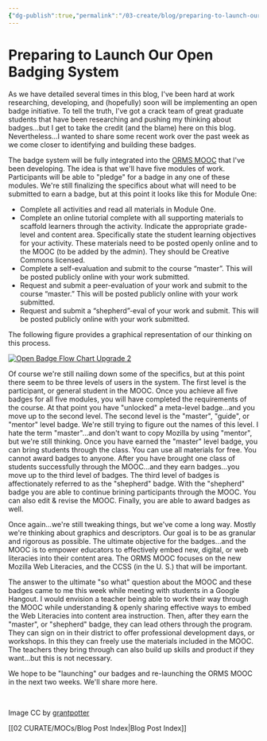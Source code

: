 ```yaml
---
{"dg-publish":true,"permalink":"/03-create/blog/preparing-to-launch-our-open-badging-system/","title":"Preparing to \"Launch\" Our Open Badging System","tags":["badges","online-collaborative-inquiry","online-content-construction","online-reading-comprehension","open-source","orms"]}
---
```


# Preparing to Launch Our Open Badging System

As we have detailed several times in this blog, I've been hard at work researching, developing, and (hopefully) soon will be implementing an open badge initiative. To tell the truth, I've got a crack team of great graduate students that have been researching and pushing my thinking about badges...but I get to take the credit (and the blame) here on this blog. Nevertheless...I wanted to share some recent work over the past week as we come closer to identifying and building these badges.

The badge system will be fully integrated into the [ORMS MOOC](https://sites.google.com/site/ormsmodel/) that I've been developing. The idea is that we'll have five modules of work. Participants will be able to "pledge" for a badge in any one of these modules. We're still finalizing the specifics about what will need to be submitted to earn a badge, but at this point it looks like this for Module One:

- Complete all activities and read all materials in Module One.
- Complete an online tutorial complete with all supporting materials to scaffold learners through the activity. Indicate the appropriate grade-level and content area. Specifically state the student learning objectives for your activity. These materials need to be posted openly online and to the MOOC (to be added by the admin). They should be Creative Commons licensed.
- Complete a self-evaluation and submit to the course “master”. This will be posted publicly online with your work submitted.
- Request and submit a peer-evaluation of your work and submit to the course “master.” This will be posted publicly online with your work submitted.
- Request and submit a “shepherd”-eval of your work and submit. This will be posted publicly online with your work submitted.

The following figure provides a graphical representation of our thinking on this process.

[![Open Badge Flow Chart Upgrade 2](images/Open-Badge-Flow-Chart-Upgrade-2-791x1024.png)](http://wiobyrne.com/wp-content/uploads/2013/06/Open-Badge-Flow-Chart-Upgrade-2.png)

Of course we're still nailing down some of the specifics, but at this point there seem to be three levels of users in the system. The first level is the participant, or general student in the MOOC. Once you achieve all five badges for all five modules, you will have completed the requirements of the course. At that point you have "unlocked" a meta-level badge...and you move up to the second level. The second level is the "master", "guide", or "mentor" level badge. We're still trying to figure out the names of this level. I hate the term "master"...and don't want to copy Mozilla by using "mentor", but we're still thinking. Once you have earned the "master" level badge, you can bring students through the class. You can use all materials for free. You cannot award badges to anyone. After you have brought one class of students successfully through the MOOC...and they earn badges...you move up to the third level of badges. The third level of badges is affectionately referred to as the "shepherd" badge. With the "shepherd" badge you are able to continue brining participants through the MOOC. You can also edit & revise the MOOC. Finally, you are able to award badges as well.

Once again...we're still tweaking things, but we've come a long way. Mostly we're thinking about graphics and descriptors. Our goal is to be as granular and rigorous as possible. The ultimate objective for the badges...and the MOOC is to empower educators to effectively embed new, digital, or web literacies into their content area. The ORMS MOOC focuses on the new Mozilla Web Literacies, and the CCSS (in the U. S.) that will be important.

The answer to the ultimate "so what" question about the MOOC and these badges came to me this week while meeting with students in a Google Hangout. I would envision a teacher being able to work their way through the MOOC while understanding & openly sharing effective ways to embed the Web Literacies into content area instruction. Then, after they earn the "master", or "shepherd" badge, they can lead others through the program. They can sign on in their district to offer professional development days, or workshops. In this they can freely use the materials included in the MOOC. The teachers they bring through can also build up skills and product if they want...but this is not necessary.

We hope to be "launching" our badges and re-launching the ORMS MOOC in the next two weeks. We'll share more here.

 

Image CC by [grantpotter](http://www.flickr.com/photos/grantpotter/4508364291/)

[[02 CURATE/MOCs/Blog Post Index\|Blog Post Index]]